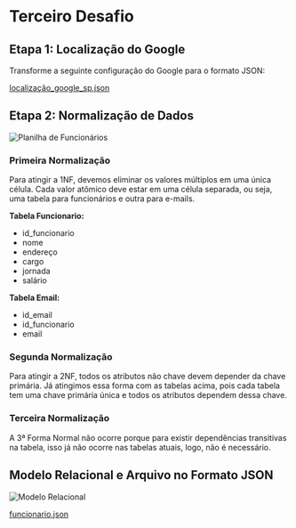 # Terceiro Desafio

## Etapa 1: Localização do Google
Transforme a seguinte configuração do Google para o formato JSON:

[localização_google_sp.json](https://github.com/user-attachments/files/15541022/localizacao_google_sp.json)

## Etapa 2: Normalização de Dados

![Planilha de Funcionários](https://github.com/gumarson/SQL-Querys/assets/155173740/10925942-c255-4763-affb-174fd2c9dea5)

### Primeira Normalização
Para atingir a 1NF, devemos eliminar os valores múltiplos em uma única célula. Cada valor atômico deve estar em uma célula separada, ou seja, uma tabela para funcionários e outra para e-mails.

**Tabela Funcionario:**
- id_funcionario
- nome
- endereço
- cargo
- jornada
- salário

**Tabela Email:**
- id_email
- id_funcionario
- email

### Segunda Normalização
Para atingir a 2NF, todos os atributos não chave devem depender da chave primária. Já atingimos essa forma com as tabelas acima, pois cada tabela tem uma chave primária única e todos os atributos dependem dessa chave.

### Terceira Normalização
A 3ª Forma Normal não ocorre porque para existir dependências transitivas na tabela, isso já não ocorre nas tabelas atuais, logo, não é necessário.

## Modelo Relacional e Arquivo no Formato JSON

![Modelo Relacional](https://github.com/gumarson/SQL-Querys/assets/155173740/4b50dc27-4484-4074-bb8a-b732c1bd7311)

[funcionario.json](https://github.com/user-attachments/files/15541070/funcionario.json)
